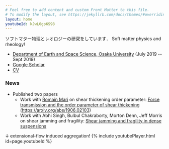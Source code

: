```yaml
---
# Feel free to add content and custom Front Matter to this file.
# To modify the layout, see https://jekyllrb.com/docs/themes/#overriding-theme-defaults
layout: home
youtubeId: kJwL0gp6S98
---
```

ソフトマター物理とレオロジーの研究をしています．
Soft matter physics and rheology!

- [Department of Earth and Space Science, Osaka University](http://thmat8.ess.sci.osaka-u.ac.jp) (July 2019 -- Sept 2019)
- [Google Scholar]( https://scholar.google.co.jp/citations?hl=ja&user=0V-BankAAAAJ)
- [CV](https://ryseto.github.io/assets/pdf/CV_Seto.pdf)

### **News**

- Published two papers
  - Work with [Romain Mari](https://rmari.github.io) on shear thickening order parameter: [Force transmission and the order parameter of shear thickening](http://dx.doi.org/10.1039/C9SM01223K) (https://arxiv.org/abs/1906.02103)
  - Work with Abhi Singh, Bulbul Chakraborty, Morton Denn, Jeff Morris on shear jamming and fragility: [Shear jamming and fragility in dense suspensions](https://doi.org/10.1007/s10035-019-0931-5)

↓ extensional-flow induced aggregation!
{% include youtubePlayer.html id=page.youtubeId %}

